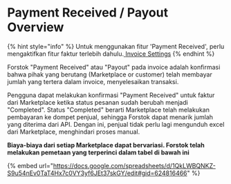 # Payment Received / Payout Overview



{% hint style="info" %}
Untuk menggunakan fitur 'Payment Received', perlu mengaktifkan fitur faktur terlebih dahulu.[ ](../settings/invoice-settings.md)[Invoice Settings](../settings/invoice-settings.md)
{% endhint %}

Forstok "Payment Received" atau "Payout" pada invoice adalah konfirmasi bahwa pihak yang berutang (Marketplace or customer) telah membayar jumlah yang tertera dalam invoice, menyelesaikan transaksi.

Pengguna dapat melakukan konfirmasi "Payment Received" untuk faktur dari Marketplace ketika status pesanan sudah berubah menjadi "Completed". Status "Completed" berarti Marketplace telah melakukan pembayaran ke dompet penjual, sehingga Forstok dapat menarik jumlah yang diterima dari API. Dengan ini, penjual tidak perlu lagi mengunduh excel dari Marketplace, menghindari proses manual.

**Biaya-biaya dari setiap Marketplace dapat bervariasi. Forstok telah melakukan pemetaan yang terperinci dalam tabel di bawah ini**

{% embed url="https://docs.google.com/spreadsheets/d/1QkLWBQNKZ-S9u54nEv0TaT4Hx7c0VY3yf6JEt37skGY/edit#gid=624816466" %}
